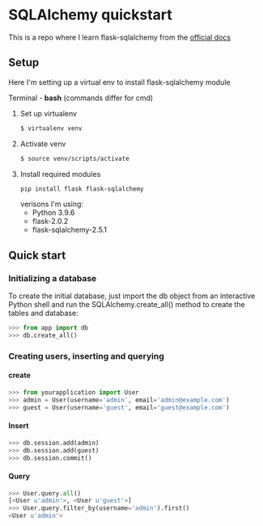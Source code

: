 # SQLAlchemy quickstart

This is a repo where I learn flask-sqlalchemy from the [official docs](https://flask-sqlalchemy.palletsprojects.com/en/2.x/)

## Setup

Here I'm setting up a virtual env to install flask-sqlalchemy module

Terminal - **bash** (commands differ for cmd)

1. Set up virtualenv
    ```bash
    $ virtualenv venv
    ```
2. Activate venv
    ```bash
    $ source venv/scripts/activate
    ```
3. Install required modules
    ```bash
    pip install flask flask-sqlalchemy
    ```
    verisons I'm using:
    - Python 3.9.6
    - flask-2.0.2
    - flask-sqlalchemy-2.5.1

## Quick start

### Initializing a database

To create the initial database, just import the db object from an interactive Python shell and run the SQLAlchemy.create_all() method to create the tables and database:

```py
>>> from app import db
>>> db.create_all()
```

### Creating users, inserting and querying

#### create

```py
>>> from yourapplication import User
>>> admin = User(username='admin', email='admin@example.com')
>>> guest = User(username='guest', email='guest@example.com')
```

#### Insert

```py
>>> db.session.add(admin)
>>> db.session.add(guest)
>>> db.session.commit()
```

#### Query

```py
>>> User.query.all()
[<User u'admin'>, <User u'guest'>]
>>> User.query.filter_by(username='admin').first()
<User u'admin'>
```